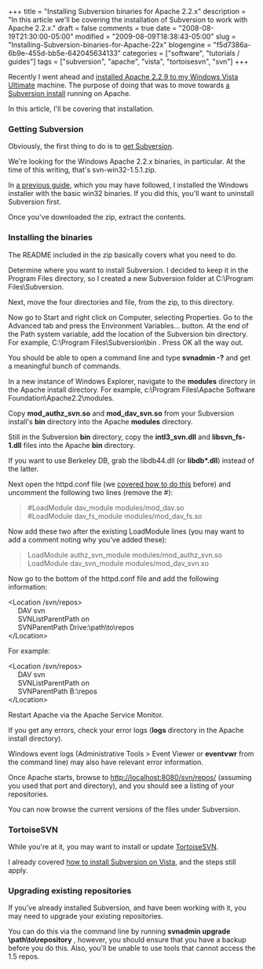 +++
title = "Installing Subversion binaries for Apache 2.2.x"
description = "In this article we'll be covering the installation of Subversion to work with Apache 2.2.x."
draft = false
comments = true
date = "2008-08-19T21:30:00-05:00"
modified = "2009-08-09T18:38:43-05:00"
slug = "Installing-Subversion-binaries-for-Apache-22x"
blogengine = "f5d7386a-6b9e-455d-bb5e-642045634133"
categories = ["software", "tutorials / guides"]
tags = ["subversion", "apache", "vista", "tortoisesvn", "svn"]
+++

<p>Recently I went ahead and <a href="/words/post/Install-Apache-229-to-Windows-Vista-Ultimate.aspx">installed Apache 2.2.9 to my Windows Vista Ultimate</a> machine. The purpose of doing that was to move towards <a href="/words/post/Playing-around-with-Subversion-with-a-test-repository.aspx">a Subversion install</a> running on Apache.</p>
<p>In this article, I'll be covering that installation.</p>
<h3>Getting Subversion</h3>
<p>Obviously, the first thing to do is to <a href="http://subversion.tigris.org/" target="_blank">get Subversion</a>.</p>
<p>We're looking for the Windows Apache 2.2.x binaries, in particular. At the time of this writing, that's svn-win32-1.5.1.zip.</p>
<div class="note">
<p>In <a href="/words/post/Playing-around-with-Subversion-with-a-test-repository.aspx">a previous guide</a>, which you may have followed,&nbsp;I installed the Windows installer with the basic win32 binaries. If you did this, you'll want to uninstall Subversion first.</p>
</div>
<p>Once you've downloaded the zip, extract the contents.</p>
<h3>Installing the binaries</h3>
<p>The&nbsp;README included in the zip&nbsp;basically covers what you need to do.</p>
<p>Determine where you want&nbsp;to install Subversion. I decided to keep it in the Program Files directory, so I created a new Subversion folder&nbsp;at C:\Program Files\Subversion.</p>
<p>Next, move the four directories and file, from the zip,&nbsp;to this directory.</p>
<p>Now go to Start and right click on Computer, selecting Properties. Go to the Advanced tab and press the Environment Variables... button. At the end of the Path system variable, add the location of the Subversion bin directory. For example, C:\Program Files\Subversion\bin . Press OK all the way out.</p>
<div class="note">
<p>You should be able to open a command line and type <strong>svnadmin -?</strong> and get a meaningful bunch of commands.</p>
</div>
<p>In a new instance of Windows Explorer, navigate to the <strong>modules</strong> directory in the Apache install directory. For example, c:\Program Files\Apache Software Foundation\Apache2.2\modules.</p>
<p>Copy <strong>mod_authz_svn.so</strong> and <strong>mod_dav_svn.so</strong> from your Subversion install's <strong>bin</strong> directory into the Apache <strong>modules</strong> directory.</p>
<p>Still in the Subversion&nbsp;<strong>bin</strong> directory, copy the <strong>intl3_svn.dll</strong> and <strong>libsvn_fs-1.dll</strong> files into the Apache <strong>bin</strong> directory.</p>
<div class="note">
<p>If you want to use Berkeley DB, grab the libdb44.dll (or <strong>libdb*.dll</strong>)&nbsp;instead of the latter.</p>
</div>
<p>Next open the httpd.conf file (we <a href="/words/post/Install-Apache-229-to-Windows-Vista-Ultimate.aspx">covered how to do this</a> before) and uncomment the following two lines (remove the #):</p>
<blockquote>
<p>#LoadModule dav_module modules/mod_dav.so<br />#LoadModule dav_fs_module modules/mod_dav_fs.so</p>
</blockquote>
<p>Now add these two after the existing LoadModule lines (you may want to add a comment noting why&nbsp;you've added these):</p>
<blockquote>
<p>LoadModule authz_svn_module modules/mod_authz_svn.so<br />LoadModule dav_svn_module modules/mod_dav_svn.so</p>
</blockquote>
<p>Now go to the bottom of the httpd.conf file and add the following information:</p>
<p>&lt;Location /svn/repos&gt;<br />&nbsp;&nbsp;&nbsp;&nbsp; DAV svn<br />&nbsp;&nbsp;&nbsp;&nbsp; SVNListParentPath on<br />&nbsp;&nbsp;&nbsp;&nbsp; SVNParentPath Drive:\path\to\repos<br />&lt;/Location&gt;&nbsp;</p>
<p>For example:</p>
<p>&lt;Location /svn/repos&gt;<br />&nbsp;&nbsp;&nbsp;&nbsp; DAV svn<br />&nbsp;&nbsp;&nbsp;&nbsp; SVNListParentPath on<br />&nbsp;&nbsp;&nbsp;&nbsp; SVNParentPath B:\repos<br />&lt;/Location&gt;</p>
<p>Restart Apache via the Apache Service Monitor.</p>
<div class="tip">
<p>If you get any errors, check your error logs (<strong>logs</strong> directory in the Apache install directory).</p>
<p>Windows event logs (Administrative Tools &gt; Event Viewer or <strong>eventvwr</strong> from the command line) may also have relevant error information.</p>
</div>
<p>Once Apache starts, browse to <a href="http://localhost:8080/svn/repos/">http://localhost:8080/svn/repos/</a> (assuming you used that port and directory), and you should see a listing of your repositories.</p>
<p>You can now browse the current versions of the files under Subversion.</p>
<h3>TortoiseSVN</h3>
<p>While you're at it, you may want to install or update <a href="http://tortoisesvn.net" target="_blank">TortoiseSVN</a>.</p>
<p>I already covered <a href="/words/post/Installing-TortoiseSVN-to-Windows-Vista.aspx">how to install Subversion on Vista</a>, and the steps still apply.</p>
<h3>Upgrading existing repositories</h3>
<p>If you've already installed Subversion, and have been working with it, you may need to upgrade your existing repositories.</p>
<p>You can do this via the command line by running <strong>svnadmin upgrade \path\to\repository</strong> , however, you should ensure that you have a backup before you do this. Also, you'll be unable to use tools that cannot access the 1.5 repos.</p>
